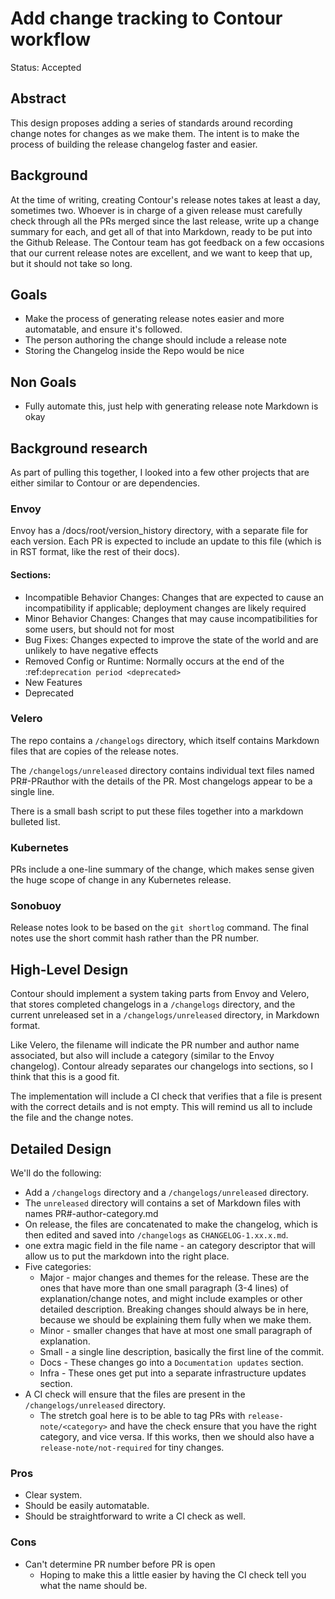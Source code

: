 # Add change tracking to Contour workflow

Status: Accepted

## Abstract
This design proposes adding a series of standards around recording change notes for changes as we make them.
The intent is to make the process of building the release changelog faster and easier.

## Background
At the time of writing, creating Contour's release notes takes at least a day, sometimes two.
Whoever is in charge of a given release must carefully check through all the PRs merged since the last release, write up a change summary for each, and get all of that into Markdown, ready to be put into the Github Release.
The Contour team has got feedback on a few occasions that our current release notes are excellent, and we want to keep that up, but it should not take so long.

## Goals
- Make the process of generating release notes easier and more automatable, and ensure it's followed.
- The person authoring the change should include a release note
- Storing the Changelog inside the Repo would be nice

## Non Goals
- Fully automate this, just help with generating release note Markdown is okay

## Background research

As part of pulling this together, I looked into a few other projects that are either similar to Contour or are dependencies.

### Envoy

Envoy has a /docs/root/version_history directory, with a separate file for each version. Each PR is expected to include an update to this file (which is in RST format, like the rest of their docs).

#### Sections:

- Incompatible Behavior Changes: Changes that are expected to cause an incompatibility if applicable; deployment changes are likely required
- Minor Behavior Changes: Changes that may cause incompatibilities for some users, but should not for most
- Bug Fixes: Changes expected to improve the state of the world and are unlikely to have negative effects
- Removed Config or Runtime: Normally occurs at the end of the :ref:`deprecation period <deprecated>`
- New Features
- Deprecated

### Velero

The repo contains a `/changelogs` directory, which itself contains Markdown files that are copies of the release notes.

The `/changelogs/unreleased` directory contains individual text files named PR#-PRauthor with the details of the PR.
Most changelogs appear to be a single line.

There is a small bash script to put these files together into a markdown bulleted list.

### Kubernetes

PRs include a one-line summary of the change, which makes sense given the huge scope of change in any Kubernetes release.

### Sonobuoy

Release notes look to be based on the `git shortlog` command.
The final notes use the short commit hash rather than the PR number.

## High-Level Design
Contour should implement a system taking parts from Envoy and Velero, that stores completed changelogs in a `/changelogs` directory,
and the current unreleased set in a `/changelogs/unreleased` directory, in Markdown format.

Like Velero, the filename will indicate the PR number and author name associated, but also will include a category (similar to the Envoy changelog).
Contour already separates our changelogs into sections, so I think that this is a good fit.

The implementation will include a CI check that verifies that a file is present with the correct details and is not empty.
This will remind us all to include the file and the change notes.

## Detailed Design

We'll do the following:

* Add a `/changelogs` directory and a `/changelogs/unreleased` directory.
* The `unreleased` directory will contains a set of Markdown files with names PR#-author-category.md
* On release, the files are concatenated to make the changelog, which is then edited and saved into `/changelogs` as `CHANGELOG-1.xx.x.md`.
* one extra magic field in the file name - an category descriptor that will allow us to put the markdown into the right place.
* Five categories:
  * Major - major changes and themes for the release. These are the ones that have more than one small paragraph (3-4 lines) of explanation/change notes, and might include examples or other detailed description.
  Breaking changes should always be in here, because we should be explaining them fully when we make them.
  * Minor - smaller changes that have at most one small paragraph of explanation.
  * Small - a single line description, basically the first line of the commit.
  * Docs - These changes go into a `Documentation updates` section.
  * Infra - These ones get put into a separate infrastructure updates section.
* A CI check will ensure that the files are present in the `/changelogs/unreleased` directory.
  * The stretch goal here is to be able to tag PRs with `release-note/<category>` and have the check ensure that you have the right category, and vice versa.
  If this works, then we should also have a `release-note/not-required` for tiny changes.


### Pros
- Clear system.
- Should be easily automatable.
- Should be straightforward to write a CI check as well.

### Cons
- Can't determine PR number before PR is open
  - Hoping to make this a little easier by having the CI check tell you what the name should be.
